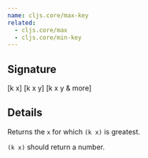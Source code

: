 ```yaml
---
name: cljs.core/max-key
related:
  - cljs.core/max
  - cljs.core/min-key
---
```


## Signature
[k x]
[k x y]
[k x y & more]


## Details

Returns the `x` for which `(k x)` is greatest.

`(k x)` should return a number.
